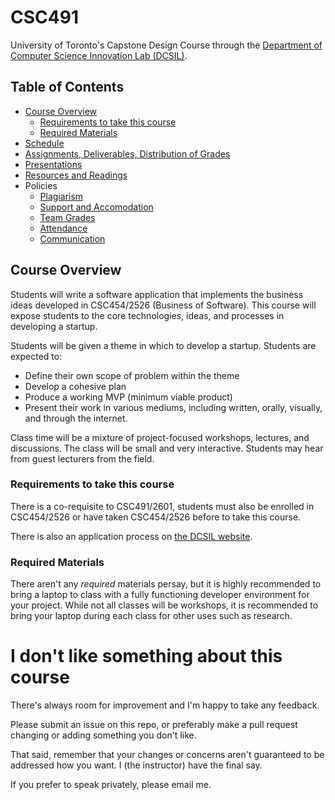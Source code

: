# CSC491

University of Toronto's Capstone Design Course through the [Department of Computer Science Innovation Lab (DCSIL)](https://www.dcsil.ca/student-courses).

## Table of Contents

- [Course Overview](#course-overview)
   - [Requirements to take this course](#requirements-to-take-this-course)
   - [Required Materials](#required-materials)
- [Schedule](schedule.md)
- [Assignments, Deliverables, Distribution of Grades](/assignments)
- [Presentations](/presentations)
- [Resources and Readings](resources_readings.md)
- Policies
   - [Plagiarism](/policies/plagiarism.md)
   - [Support and Accomodation](/policies/support_accomodation.md)
   - [Team Grades](/policies/team_grades.md)
   - [Attendance](/policies/attendance.md)
   - [Communication](/policies/communications.md)

## Course Overview

Students will write a software application that implements the business ideas developed in
CSC454/2526 (Business of Software). This course will expose students to the core technologies, ideas, and processes in developing a startup.

Students will be given a theme in which to develop a startup. Students are expected to:
- Define their own scope of problem within the theme
- Develop a cohesive plan
- Produce a working MVP (minimum viable product)
- Present their work in various mediums, including written, orally, visually, and through the internet.

Class time will be a mixture of project-focused workshops, lectures, and discussions. The class will be small and very
interactive. Students may hear from guest lecturers from the field.

### Requirements to take this course

There is a co-requisite to CSC491/2601, students must also be enrolled in CSC454/2526 or have taken CSC454/2526 before to take this course.

There is also an application process on [the DCSIL website](https://www.dcsil.ca/student-courses).

### Required Materials

There aren't any _required_ materials persay, but it is highly recommended to bring a laptop to class with a fully functioning developer environment for your project. While not all classes will be workshops, it is recommended to bring your laptop during each class for other uses such as research.

# I don't like something about this course

There's always room for improvement and I'm happy to take any feedback.

Please submit an issue on this repo, or preferably make a pull request changing or adding something you don't like.

That said, remember that your changes or concerns aren't guaranteed to be addressed how you want. I (the instructor) have the final say.

If you prefer to speak privately, please email me.
